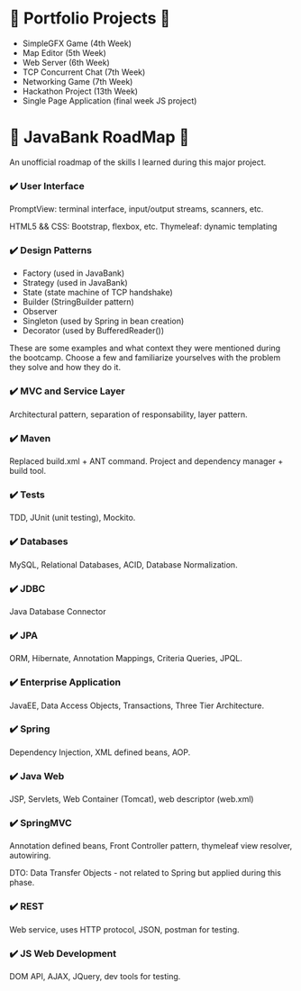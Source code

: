 # 🚧 Portfolio Projects 🚧

+ SimpleGFX Game (4th Week)
+ Map Editor (5th Week)
+ Web Server (6th Week)
+ TCP Concurrent Chat (7th Week)
+ Networking Game (7th Week)
+ Hackathon Project (13th Week)
+ Single Page Application (final week JS project)

# 🏦 JavaBank RoadMap 🏦

An unofficial roadmap of the skills I learned during this major project.

### ✔️ User Interface 

PromptView: terminal interface, input/output streams, scanners, etc.

HTML5 && CSS: Bootstrap, flexbox, etc.
Thymeleaf: dynamic templating

### ✔️ Design Patterns 

+ Factory (used in JavaBank)
+ Strategy (used in JavaBank)
+ State (state machine of TCP handshake)
+ Builder (StringBuilder pattern)
+ Observer 
+ Singleton (used by Spring in bean creation)
+ Decorator (used by BufferedReader())

These are some examples and what context they were mentioned during the bootcamp. Choose a few and familiarize yourselves with the problem they solve and how they do it.

### ✔️ MVC and Service Layer 

Architectural pattern, separation of responsability, layer pattern.

### ✔️ Maven

Replaced build.xml + ANT command. Project and dependency manager + build tool.

### ✔️ Tests

TDD, JUnit (unit testing), Mockito.

### ✔️ Databases

MySQL, Relational Databases, ACID, Database Normalization.

### ✔️ JDBC

Java Database Connector

### ✔️ JPA

ORM, Hibernate, Annotation Mappings, Criteria Queries, JPQL.

### ✔️ Enterprise Application

JavaEE, Data Access Objects, Transactions, Three Tier Architecture.

### ✔️ Spring

Dependency Injection, XML defined beans, AOP.

### ✔️ Java Web

JSP, Servlets, Web Container (Tomcat), web descriptor (web.xml)

### ✔️ SpringMVC

Annotation defined beans, Front Controller pattern, thymeleaf view resolver, autowiring.

DTO: Data Transfer Objects - not related to Spring but applied during this phase.

### ✔️ REST

Web service, uses HTTP protocol, JSON, postman for testing.

### ✔️ JS Web Development

DOM API, AJAX, JQuery, dev tools for testing.


